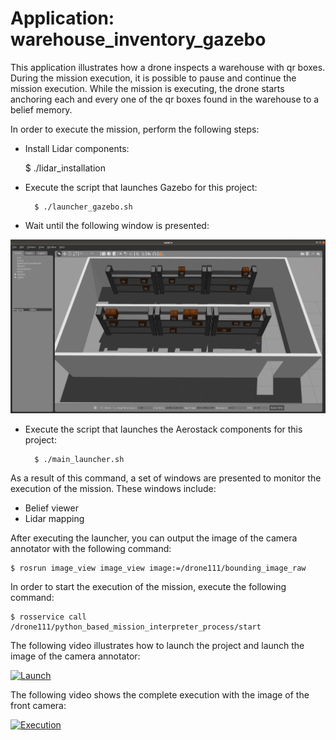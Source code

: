 # Application: warehouse_inventory_gazebo

This application illustrates how a drone inspects a warehouse with qr boxes. During the mission execution, it is possible to pause and continue the mission execution. While the mission is executing, the drone starts anchoring each and every one of the qr boxes found in the warehouse to a belief memory.

In order to execute the mission, perform the following steps:

- Install Lidar components:

	$ ./lidar_installation

- Execute the script that launches Gazebo for this project:

        $ ./launcher_gazebo.sh

- Wait until the following window is presented:

<img src="https://github.com/aerostack/warehouse_inventory_gazebo/blob/master/doc/launchwarehouse.png" width=600>

- Execute the script that launches the Aerostack components for this project:

        $ ./main_launcher.sh

As a result of this command, a set of windows are presented to monitor the execution of the mission. These windows include:
- Belief viewer
- Lidar mapping

After executing the launcher, you can output the image of the camera annotator with the following command:

	$ rosrun image_view image_view image:=/drone111/bounding_image_raw

In order to start the execution of the mission, execute the following command:

	$ rosservice call /drone111/python_based_mission_interpreter_process/start

The following video illustrates how to launch the project and launch the image of the camera annotator:

[ ![Launch](https://ibb.co/k1v4zsS)](https://youtu.be/ak8_XdOeGqk)

The following video shows the complete execution with the image of the front camera:

[ ![Execution](https://ibb.co/frbwLQN)](https://youtu.be/vERaALMIWm4)


